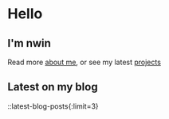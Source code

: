 # Hello

## I'm nwin

Read more [about me](/about), or see my latest [projects](/projects)

## Latest on my blog

::latest-blog-posts{:limit=3}
